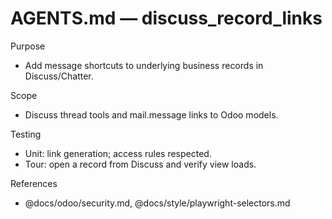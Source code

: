 # AGENTS.md — discuss_record_links

Purpose

- Add message shortcuts to underlying business records in Discuss/Chatter.

Scope

- Discuss thread tools and mail.message links to Odoo models.

Testing

- Unit: link generation; access rules respected.
- Tour: open a record from Discuss and verify view loads.

References

- @docs/odoo/security.md, @docs/style/playwright-selectors.md
